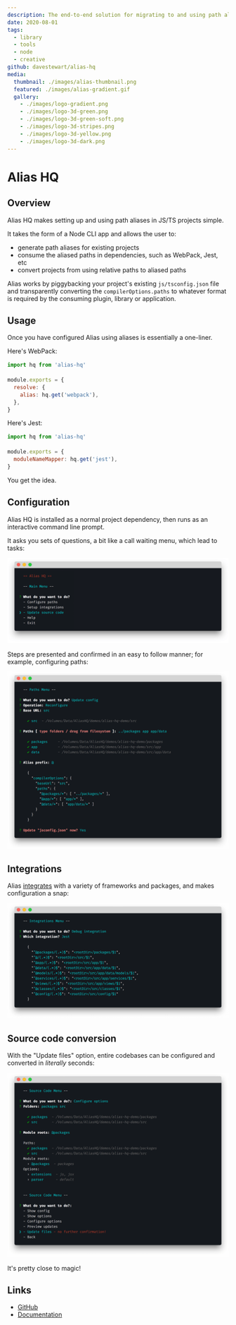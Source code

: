 ```yaml
---
description: The end-to-end solution for migrating to and using path aliases
date: 2020-08-01
tags:
  - library
  - tools
  - node
  - creative
github: davestewart/alias-hq
media:
  thumbnail: ./images/alias-thumbnail.png
  featured: ./images/alias-gradient.gif
  gallery:
    - ./images/logo-gradient.png
    - ./images/logo-3d-green.png
    - ./images/logo-3d-green-soft.png
    - ./images/logo-3d-stripes.png
    - ./images/logo-3d-yellow.png
    - ./images/logo-3d-dark.png
---
```

# Alias HQ

## Overview

Alias HQ makes setting up and using path aliases in JS/TS projects simple.

It takes the form of a Node CLI app and allows the user to:

- generate path aliases for existing projects
- consume the aliased paths in dependencies, such as WebPack, Jest, etc 
- convert projects from using relative paths to aliased paths

Alias works by piggybacking your project's existing `js/tsconfig.json` file and transparently converting the `compilerOptions.paths` to whatever format is required by the consuming plugin, library or application.

## Usage

Once you have configured Alias using aliases is essentially a one-liner.

Here's WebPack:

```js
import hq from 'alias-hq'

module.exports = {
  resolve: {
    alias: hq.get('webpack'),
  },
}
```

Here's Jest:

```js
import hq from 'alias-hq'

module.exports = {
  moduleNameMapper: hq.get('jest'),
}
```

You get the idea.

## Configuration

Alias HQ is installed as a normal project dependency, then runs as an interactive command line prompt.

It asks you sets of questions, a bit like a call waiting menu, which lead to tasks:

![cli-preview.png](./screens/cli-preview.png)

Steps are presented and confirmed in an easy to follow manner; for example, configuring paths:

![cli-paths.png](./screens/cli-paths.png)

## Integrations

Alias [integrates](https://github.com/davestewart/alias-hq/blob/master/docs/integrations.md) with a variety of frameworks and packages, and makes configuration a snap: 

![cli-debug.png](./screens/cli-debug.png)

## Source code conversion

With the "Update files" option, entire codebases can be configured and converted in *literally* seconds:

![cli-debug.png](./screens/cli-source.png)

It's pretty close to magic!

## Links

- [GitHub](https://github.com/davestewart/alias-hq)
- [Documentation](https://github.com/davestewart/alias-hq/tree/master/docs)

